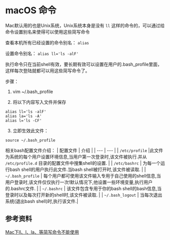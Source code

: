 # macOS 命令



Mac默认用的也是Unix系统，Unix系统本身是没有 `ll` 这样的命令的，可以通过给命令设置别名来使得可以使用这些简写命令

查看本机所有已经设置的命令别名： `alias`

设置命令别名： `alias ll='ls -alF'`

执行命令只在当前shell有效，要长期有效可以设置在用户的.bash_profile里面，这样每次登陆就都可以用这些简写命令了。

步骤：

1. vim ~/.bash_profile

2. 将以下内容写入文件并保存

```shell
alias ll='ls -alF'
alias la='ls -A'
alias l='ls -CF'
```

3. 立即生效此文件：

```shell
source ~/.bash_profile
```


相关bash配置文件介绍：
| 配置文件 | 介绍 |
| --- | --- |
| `/etc/profile` |此文件为系统的每个用户设置环境信息,当用户第一次登录时,该文件被执行.并从 `/etc/profile.d` 目录的配置文件中搜集shell的设置. |
| `/etc/bashrc` | 为每一个运行bash shell的用户执行此文件.当bash shell被打开时,该文件被读取. |
| `~/.bash_profile` | 每个用户都可使用该文件输入专用于自己使用的shell信息,当用户登录时,该文件仅仅执行一次!默认情况下,他设置一些环境变量,执行用户的.bashrc文件. |
| `~/.bashrc` | 该文件包含专用于你的bash shell的bash信息,当登录时以及每次打开新的shell时,该文件被读取. |
| `~/.bash_logout` | 当每次退出系统(退出bash shell)时,执行该文件.|

## 参考资料

[Mac下ll、l、la、等简写命令不能使用](https://www.cnblogs.com/gauze/p/5484125.html)